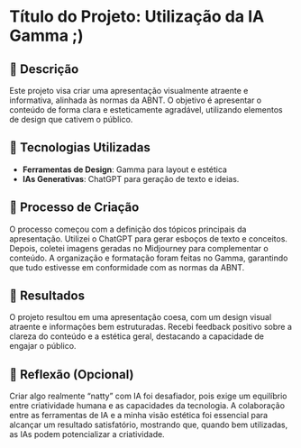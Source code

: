 # Título do Projeto: Utilização da IA Gamma ;)

## 📒 Descrição
Este projeto visa criar uma apresentação visualmente atraente e informativa, alinhada às normas da ABNT. O objetivo é apresentar o conteúdo de forma clara e esteticamente agradável, utilizando elementos de design que cativem o público.

## 🤖 Tecnologias Utilizadas
- **Ferramentas de Design**: Gamma para layout e estética
- **IAs Generativas**: ChatGPT para geração de texto e ideias.


## 🧐 Processo de Criação
O processo começou com a definição dos tópicos principais da apresentação. Utilizei o ChatGPT para gerar esboços de texto e conceitos. Depois, coletei imagens geradas no Midjourney para complementar o conteúdo. A organização e formatação foram feitas no Gamma, garantindo que tudo estivesse em conformidade com as normas da ABNT.

## 🚀 Resultados
O projeto resultou em uma apresentação coesa, com um design visual atraente e informações bem estruturadas. Recebi feedback positivo sobre a clareza do conteúdo e a estética geral, destacando a capacidade de engajar o público.

## 💭 Reflexão (Opcional)
Criar algo realmente “natty” com IA foi desafiador, pois exige um equilíbrio entre criatividade humana e as capacidades da tecnologia. A colaboração entre as ferramentas de IA e a minha visão estética foi essencial para alcançar um resultado satisfatório, mostrando que, quando bem utilizadas, as IAs podem potencializar a criatividade.
